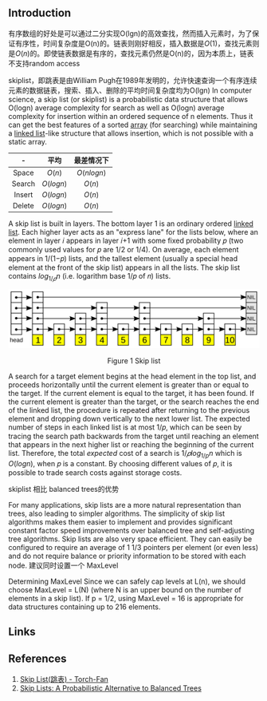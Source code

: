 ## Introduction


有序数组的好处是可以通过二分实现O(lgn)的高效查找，然而插入元素时，为了保证有序性，时间复杂度是O(n)的。链表则刚好相反，插入数据是$O(1)$，查找元素则是$O(n)$的。即使链表数据是有序的，查找元素仍然是O(n)的，因为本质上，链表不支持random access

skiplist，即跳表是由William Pugh在1989年发明的，允许快速查询一个有序连续元素的数据链表，搜索、插入、删除的平均时间复杂度均为O(lgn)
In computer science, a skip list (or skiplist) is a probabilistic data structure that allows O(logn) average complexity for search as well as O(logn) average complexity for insertion within an ordered sequence of n elements. 
Thus it can get the best features of a sorted [array](https://en.wikipedia.org/wiki/Array_data_structure) (for searching) while maintaining a [linked list](https://en.wikipedia.org/wiki/Linked_list)-like structure that allows insertion, which is not possible with a static array.


|   -   |   平均   | 最差情况下 |
| :----: | :-------: | :--------: |
| Space |  $O(n)$  | $O(nlogn)$ |
| Search | $O(logn)$ |   $O(n)$   |
| Insert | $O(logn)$ |   $O(n)$   |
| Delete | $O(logn)$ |   $O(n)$   |

A skip list is built in layers.
The bottom layer 1 is an ordinary ordered [linked list](/docs/CS/Algorithms/linked-list.md).
Each higher layer acts as an "express lane" for the lists below, where an element in layer 𝑖 appears in layer 𝑖+1 with some fixed probability 𝑝 (two commonly used values for 𝑝 are 1/2 or 1/4).
On average, each element appears in 1/(1−𝑝) lists, and the tallest element (usually a special head element at the front of the skip list) appears in all the lists. The skip list contains $log_{1/𝑝}⁡n$ (i.e. logarithm base 1/𝑝 of 𝑛) lists.

<div style="text-align: center;">

![Fig.1. Skip ist](./img/skip-list.png)

</div>

<p style="text-align: center;">
Figure 1 Skip list
</p>

A search for a target element begins at the head element in the top list, and proceeds horizontally until the current element is greater than or equal to the target.
If the current element is equal to the target, it has been found.
If the current element is greater than the target, or the search reaches the end of the linked list, the procedure is repeated after returning to the previous element and dropping down vertically to the next lower list.
The expected number of steps in each linked list is at most 1/𝑝, which can be seen by tracing the search path backwards from the target until reaching an element that appears in the next higher list or reaching the beginning of the current list.
Therefore, the total *expected* cost of a search is $1/𝑝log_{1/p}n$ which is $O(logn)$, when 𝑝 is a constant.
By choosing different values of 𝑝, it is possible to trade search costs against storage costs.

skiplist 相比 balanced trees的优势

For many applications, skip lists are a more natural representation than trees, also leading to simpler algorithms.
The simplicity of skip list algorithms makes them easier to implement and provides significant constant factor speed improvements over balanced tree and self-adjusting tree algorithms.
Skip lists are also very space efficient.
They can easily be configured to require an average of 1 1/3 pointers per element (or even less) and do not require balance or priority information to be stored with each node.
建议同时设置一个 MaxLevel

Determining MaxLevel Since we can safely cap levels at L(n), we should choose MaxLevel = L(N) (where N is an upper bound on the number of elements in a skip list).
If p = 1/2, using MaxLevel = 16 is appropriate for data structures containing up to 216 elements.

## Links

## References

1. [Skip List(跳表) - Torch-Fan](https://www.torch-fan.site/2023/04/08/%E6%95%B0%E6%8D%AE%E7%BB%93%E6%9E%84-Skip-List-%E8%B7%B3%E8%A1%A8/)
2. [Skip Lists: A Probabilistic Alternative to Balanced Trees](https://15721.courses.cs.cmu.edu/spring2018/papers/08-oltpindexes1/pugh-skiplists-cacm1990.pdf)

